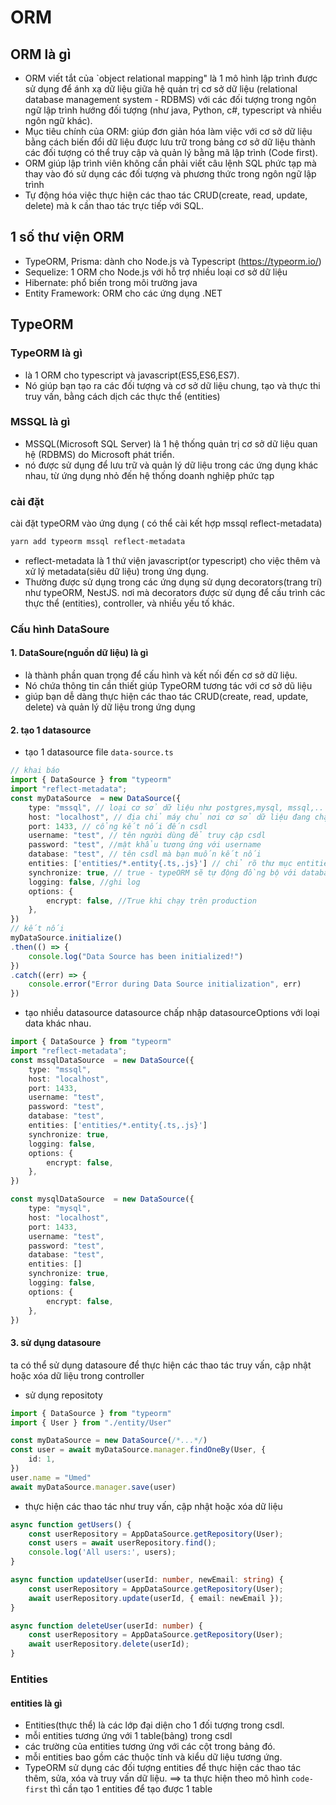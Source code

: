 # ORM 

## ORM là gì

- ORM viết tắt của `object relational mapping" là 1 mô hình lập trình được sử dụng để ánh xạ dữ liệu giữa hệ quản trị cơ sở dữ liệu (relational database management system - RDBMS) với các đối tượng trong ngôn ngữ lập trình hướng đối tượng (như java, Python, c#, typescript và nhiều ngôn ngữ khác).
- Mục tiêu chính của ORM: giúp đơn giản hóa làm việc với cơ sở dữ liệu bằng cách biến đổi dữ liệu được lưu trữ trong bảng cơ sở dữ liệu thành các đối tượng có thể truy cập và quản lý bằng mã lập trình (Code first).
- ORM giúp lập trình viên không cần phải viết câu lệnh SQL phức tạp mà thay vào đó sử dụng các đối tượng và phương thức trong ngôn ngữ lập trình
- Tự động hóa việc thực hiện các thao tác CRUD(create, read, update, delete) mà k cần thao tác trực tiếp với SQL.

## 1 số thư viện ORM 

- TypeORM, Prisma: dành cho Node.js và Typescript (https://typeorm.io/)
- Sequelize: 1 ORM cho Node.js với hỗ trợ nhiều loại cơ sở dữ liệu
- Hibernate: phổ biến trong môi trường java
- Entity Framework: ORM cho các ứng dụng .NET

## TypeORM

### TypeORM là gì

- là 1 ORM cho typescript và javascript(ES5,ES6,ES7).
- Nó giúp bạn tạo ra các đối tượng và cơ sở dữ liệu chung, tạo và thực thi truy vấn, bằng cách dịch các thực thể (entities)


### MSSQL là gì

- MSSQL(Microsoft SQL Server) là 1 hệ thống quản trị cơ sở dữ liệu quan hệ (RDBMS) do Microsoft phát triển.
- nó được sử dụng để lưu trữ và quản lý dữ liệu trong các ứng dụng khác nhau, từ ứng dụng nhỏ đến hệ thống doanh nghiệp phức tạp

### cài đặt

cài đặt typeORM vào ứng dụng ( có thể cài kết hợp mssql reflect-metadata)

```bash
yarn add typeorm mssql reflect-metadata
```

- reflect-metadata là 1 thứ viện javascript(or typescript) cho việc thêm và xử lý metadata(siêu dữ liệu) trong ứng dụng.
- Thường được sử dụng trong các ứng dụng sử dụng decorators(trang trí) như typeORM, NestJS. nơi mà decorators được sử dụng để cấu trình các thực thể (entities), controller, và nhiều yếu tố khác.

### Cấu hình DataSoure

#### 1. DataSoure(nguồn dữ liệu) là gì

- là thành phần quan trọng để cấu hình và kết nối đến cơ sở dữ liệu.
- Nó chứa thông tin cần thiết giúp TypeORM tương tác với cơ sở dũ liệu
- giúp bạn dễ dàng thực hiện các thao tác CRUD(create, read, update, delete) và quản lý dữ liệu trong ứng dụng

#### 2. tạo 1 datasource

- tạo 1 datasource file `data-source.ts`

```ts
// khai báo
import { DataSource } from "typeorm"
import "reflect-metadata";
const myDataSource  = new DataSource({
    type: "mssql", // loại cơ sở dữ liệu như postgres,mysql, mssql,..
    host: "localhost", // địa chỉ máy chủ nơi cơ sở dữ liệu đang chạy, name computer
    port: 1433, // cổng kết nối đến csdl 
    username: "test", // tên người dùng để truy cập csdl
    password: "test", //mật khẩu tương ứng với username
    database: "test", // tên csdl mà bạn muốn kết nối
    entities: ['entities/*.entity{.ts,.js}'] // chỉ rõ thư mục entities mà bạn kết nối
    synchronize: true, // true - typeORM sẽ tự động đồng bộ với database
    logging: false, //ghi log
    options: {
        encrypt: false, //True khi chạy trên production
    },
})
// kết nối 
myDataSource.initialize()
.then(() => {
    console.log("Data Source has been initialized!")
})
.catch((err) => {
    console.error("Error during Data Source initialization", err)
})
```

- tạo nhiều datasource
datasource chấp nhập datasourceOptions với loại data khác nhau.

```ts
import { DataSource } from "typeorm"
import "reflect-metadata";
const mssqlDataSource  = new DataSource({
    type: "mssql", 
    host: "localhost", 
    port: 1433, 
    username: "test", 
    password: "test", 
    database: "test", 
    entities: ['entities/*.entity{.ts,.js}'] 
    synchronize: true, 
    logging: false, 
    options: {
        encrypt: false,
    },
})

const mysqlDataSource  = new DataSource({
    type: "mysql", 
    host: "localhost", 
    port: 1433, 
    username: "test", 
    password: "test", 
    database: "test", 
    entities: [] 
    synchronize: true, 
    logging: false, 
    options: {
        encrypt: false,
    },
})
```

#### 3. sử dụng datasoure 

ta có thể sử dụng datasoure để thực hiện các thao tác truy vấn, cập nhật hoặc xóa dữ liệu trong controller

- sử dụng repositoty 
```ts
import { DataSource } from "typeorm"
import { User } from "./entity/User"

const myDataSource = new DataSource(/*...*/)
const user = await myDataSource.manager.findOneBy(User, {
    id: 1,
})
user.name = "Umed"
await myDataSource.manager.save(user)
```
- thực hiện các thao tác như truy vấn, cập nhật hoặc xóa dữ liệu
```ts
async function getUsers() {
    const userRepository = AppDataSource.getRepository(User);
    const users = await userRepository.find();
    console.log('All users:', users);
}

async function updateUser(userId: number, newEmail: string) {
    const userRepository = AppDataSource.getRepository(User);
    await userRepository.update(userId, { email: newEmail });
}

async function deleteUser(userId: number) {
    const userRepository = AppDataSource.getRepository(User);
    await userRepository.delete(userId);
}
```

### Entities

#### entities là gì

- Entities(thực thể) là các lớp đại diện cho 1 đối tượng trong csdl. 
- mỗi entities tương ứng với 1 table(bảng) trong csdl
- các trường của entities tương ứng với các cột trong bảng đó.
- mỗi entities bao gồm các thuộc tính và kiểu dữ liệu tương ứng.
- TypeORM sử dụng các đối tượng entities để thực hiện các thao tác thêm, sửa, xóa và truy vấn dữ liệu.
==> ta thực hiện theo mô hình `code-first` thì cần tạo 1 entities để tạo được 1 table


